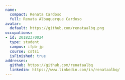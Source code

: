 ```yaml
---
name:
  compact: Renata Cardoso
  full: Renata Albuquerque Cardoso
avatar:
  default: https://github.com/renataalbq.png
occupations:
- id: 20182370024
  type: student
  campus: ifpb-jp
  course: cstsi
  isFinished: true
addresses:
  github: https://github.com/renataalbq
  linkedin: https://www.linkedin.com/in/renataalbq/
---
```

